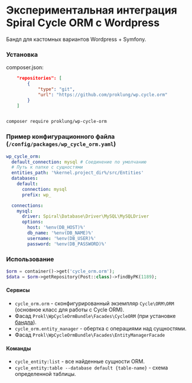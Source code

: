 # Экспериментальная интеграция Spiral Cycle ORM с Wordpress

Бандл для кастомных вариантов Wordpress + Symfony.

### Установка

composer.json:

```json
    "repositories": [
        {
            "type": "git",
            "url": "https://github.com/proklung/wp.cycle.orm"
        }
    ]
```

```bash

composer require proklung/wp-cycle-orm

```

### Пример конфигурационного файла (`/config/packages/wp_cycle_orm.yaml`)

```yaml
wp_cycle_orm:
  default_connection: mysql # Соединение по умолчанию
  # Путь к папке с сущностями
  entities_path: '%kernel.project_dir%/src/Entities'
  databases:
    default:
      connection: mysql
      prefix: wp_

  connections:
    mysql:
      driver: Spiral\Database\Driver\MySQL\MySQLDriver
      options:
        host: '%env(DB_HOST)%'
        db_name: '%env(DB_NAME)%'
        username: '%env(DB_USER)%'
        password: '%env(DB_PASSWORD)%'
```

### Использование

```php
$orm = container()->get('cycle_orm.orm');
$data = $orm->getRepository(Post::class)->findByPK(1189);
```

#### Сервисы

- `cycle_orm.orm` - сконфигурированный экземпляр `Cycle\ORM\ORM` (основное класс для работы с Cycle ORM).
- Фасад `Prokl\WpCycleOrmBundle\Facades\CycleORM` (при установке [бандла](https://github.com/ProklUng/facade.bundle)).
- `cycle_orm.entity_manager` - обертка с операциями над сущностями.
- Фасад `Prokl\WpCycleOrmBundle\Facades\EntityManagerFacade`

#### Команды

- `cycle_entity:list` - все найденные сущности ORM.
- `cycle_entity:table --database default {table-name}` - схема определенной таблицы.
